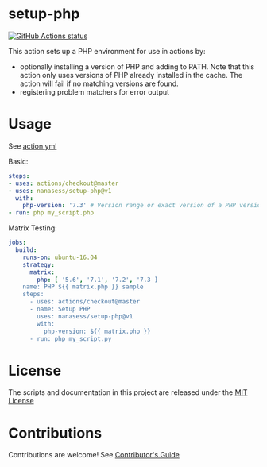 # setup-php

<p align="left">
  <a href="https://github.com/nanasess/setup-php"><img alt="GitHub Actions status" src="https://github.com/nanasess/setup-php/workflows/Main%20workflow/badge.svg"></a>
</p>

This action sets up a PHP environment for use in actions by:

- optionally installing a version of PHP and adding to PATH. Note that this action only uses versions of PHP already installed in the cache. The action will fail if no matching versions are found.
- registering problem matchers for error output

# Usage

See [action.yml](action.yml)

Basic:
```yaml
steps:
- uses: actions/checkout@master
- uses: nanasess/setup-php@v1
  with:
    php-version: '7.3' # Version range or exact version of a PHP version to use, using semvers version range syntax.
- run: php my_script.php
```

Matrix Testing:
```yaml
jobs:
  build:
    runs-on: ubuntu-16.04
    strategy:
      matrix:
        php: [ '5.6', '7.1', '7.2', '7.3 ]
    name: PHP ${{ matrix.php }} sample
    steps:
      - uses: actions/checkout@master
      - name: Setup PHP
        uses: nanasess/setup-php@v1
        with:
          php-version: ${{ matrix.php }}
      - run: php my_script.py
```

# License

The scripts and documentation in this project are released under the [MIT License](LICENSE)

# Contributions

Contributions are welcome!  See [Contributor's Guide](docs/contributors.md)
